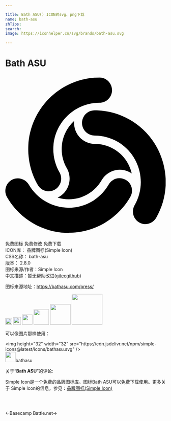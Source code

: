 ```yaml
---

title: Bath ASU() ICON转svg、png下载
name: bath-asu
zhTips: 
search: 
image: https://iconhelper.cn/svg/brands/bath-asu.svg

---
```


# Bath ASU  <small style="font-size: 60%;font-weight: 100"></small>

<div id="svg" class="svg-wrap">
<svg role="img" viewBox="0 0 24 24" xmlns="http://www.w3.org/2000/svg"><title>Bath ASU icon</title><path d="M20.984 22.265c-.33 0-.654-.088-.943-.256-.9-.52-1.21-1.67-.69-2.57 1.91-3.3.77-7.54-2.54-9.448-1.05-.604-2.23-.92-3.45-.92-.33 0-.66-.09-.942-.258-.9-.517-1.217-1.668-.69-2.566.33-.575.947-.93 1.622-.935 1.864 0 3.713.49 5.336 1.427 2.46 1.426 4.22 3.728 4.957 6.48.735 2.75.36 5.62-1.066 8.1-.33.57-.96.93-1.622.93l.04.006zm-11.478 1.31c-3.81 0-7.355-2.046-9.256-5.338-.518-.894-.207-2.044.69-2.56.873-.504 2.068-.176 2.565.686C4.737 18.498 7.033 19.82 9.5 19.82c1.202 0 2.397-.32 3.448-.926 1.037-.616 1.908-1.487 2.524-2.54.166-.285.392-.525.69-.69.857-.51 2.06-.18 2.555.676.332.57.332 1.293-.015 1.878-.932 1.622-2.284 2.96-3.906 3.907-1.623.932-3.47 1.428-5.335 1.428l.05.023zm.746-16.637C9.135 7.972 8.436 9.45 8.436 11.093c0 1.03.278 1.993.76 2.827.272.466.422.99.422 1.563 0 1.247-.736 2.33-1.79 2.825 1.46.45 3.08.315 4.51-.512.9-.525 1.593-1.247 2.073-2.072.27-.467.67-.872 1.16-1.144 1.08-.63 2.39-.524 3.35.136-.33-1.487-1.26-2.84-2.69-3.65-.88-.51-1.86-.752-2.82-.752-.54 0-1.08-.15-1.56-.42-1.08-.63-1.652-1.803-1.547-2.975l-.043.01zm-3.77 10.428c-.664 0-1.286-.36-1.623-.94-.94-1.62-1.43-3.465-1.43-5.334C3.43 5.21 8.21.424 14.1.424c1.03 0 1.872.842 1.872 1.88 0 1.035-.842 1.876-1.88 1.876-3.812 0-6.91 3.102-6.91 6.912 0 1.21.318 2.404.926 3.455.165.28.25.606.25.938 0 1.036-.84 1.878-1.88 1.878v.003z"/></svg>
</div>
<detail full-name='bath-asu'></detail>

<div class="detail-page">
<p>
<span><span class="badge-success badge">免费图标</span> <span class="badge-success badge">免费修改</span>  <span class="badge-success badge">免费下载</span> </span>
<br/>
<span>
ICON库：
<span class="badge-secondary badge">品牌图标(Simple Icon)</span> 
</span>
<br/>
<span>
CSS名称：
<span class="badge-secondary badge">bath-asu</span> 
</span>

<br/>
<span>
版本：
<span class="badge-secondary badge">2.8.0</span> 
</span>
<br/>
<span>图标来源/作者：<span class="badge-light badge">Simple Icon</span></span> 
<br/>
<span class="zh-detail">中文描述：暂无<span class="help-link"><span>帮助改进</span>(<a href="https://gitee.com/liuwave/icon-helper/edit/master/json/brands/bath-asu.json" target="_blank" rel="noopener noreferrer">gitee</a><a href="https://github.com/liuwave/icon-helper/edit/master/json/brands/bath-asu.json" target="_blank" rel="noopener noreferrer">github</a></span>)</span><br/>
</p>
</div><div class="description description alert alert-light"><p>图标来源地址：<a href="https://bathasu.com/press/" target="_blank" rel="noopener noreferrer">https://bathasu.com/press/</a></p></div>
<div class="alert alert-dark">
<img height="21" width="21" src="https://cdn.jsdelivr.net/npm/simple-icons@latest/icons/bathasu.svg" />
<img height="24" width="24" src="https://cdn.jsdelivr.net/npm/simple-icons@latest/icons/bathasu.svg" />
<img height="32" width="32" src="https://cdn.jsdelivr.net/npm/simple-icons@latest/icons/bathasu.svg" />
<img height="48" width="48" src="https://cdn.jsdelivr.net/npm/simple-icons@latest/icons/bathasu.svg" />
<img height="64" width="64" src="https://cdn.jsdelivr.net/npm/simple-icons@latest/icons/bathasu.svg" />
<img height="96" width="96" src="https://cdn.jsdelivr.net/npm/simple-icons@latest/icons/bathasu.svg" />

</div>
<div>
  <p>可以像图片那样使用：    
  </p>
  <div class="alert alert-primary" style="font-size: 14px">
    &lt;img height="32" width="32" src="https://cdn.jsdelivr.net/npm/simple-icons@latest/icons/bathasu.svg" /&gt;
    <copy-btn content='<img height="32" width="32" src="https://cdn.jsdelivr.net/npm/simple-icons@latest/icons/bathasu.svg" />'></copy-btn>
  </div>
  <div class="alert alert-secondary">
    <img height="32" width="32" src="https://cdn.jsdelivr.net/npm/simple-icons@latest/icons/bathasu.svg" />bathasu
    <copy-btn content="bathasu" btn-title="复制图标名称"></copy-btn>
  </div>
</div>
<div class="icon-detail__container">
<p>关于“<b>Bath ASU</b>”的评论:</p>
</div>
<Vssue title="关于“Bath ASU”的评论" />
<div><p>Simple Icon是一个免费的品牌图标库。图标Bath ASU可以免费下载使用。更多关于  Simple Icon的信息，参见：<a target="_blank" href="https://iconhelper.cn/brands.html">品牌图标(Simple Icon)</a>
</p></div>


<div style="padding:2rem 0 " class="page-nav"><p class="inner"><span class="prev">←<router-link to="/icon/basecamp.html">Basecamp</router-link></span> <span class="next"><router-link to="/icon/battle-net.html">Battle.net</router-link>→</span></p></div>
